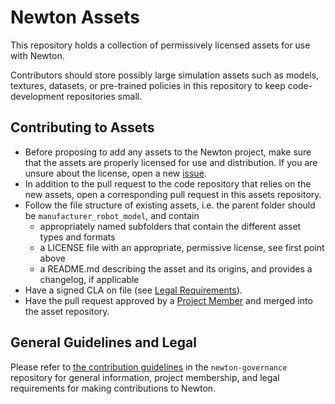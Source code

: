 # Newton Assets

This repository holds a collection of permissively licensed assets for use with Newton.

Contributors should store possibly large simulation assets such as models, textures, datasets, or pre-trained policies in this repository to keep code-development repositories small.

## Contributing to Assets

* Before proposing to add any assets to the Newton project, make sure that the assets are properly licensed for use and distribution. If you are unsure about the license, open a new [issue](https://github.com/newton-physics/newton-assets/issues).
* In addition to the pull request to the code repository that relies on the new assets, open a corresponding pull request in this assets repository.
* Follow the file structure of existing assets, i.e. the parent folder should be `manufacturer_robot_model`, and contain
    * appropriately named subfolders that contain the different asset types and formats
    * a LICENSE file with an appropriate, permissive license, see first point above
    * a README.md describing the asset and its origins, and provides a changelog, if applicable
* Have a signed CLA on file (see [Legal Requirements](https://github.com/newton-physics/newton-governance/blob/main/CONTRIBUTING.md#legal-requirements)).
* Have the pull request approved by a [Project Member](https://github.com/newton-physics/newton-governance/blob/main/CONTRIBUTING.md#project-members) and merged into the asset repository.

## General Guidelines and Legal

Please refer to [the contribution guidelines](https://github.com/newton-physics/newton-governance/blob/main/CONTRIBUTING.md) in the `newton-governance` repository for general information, project membership, and legal requirements for making contributions to Newton.
